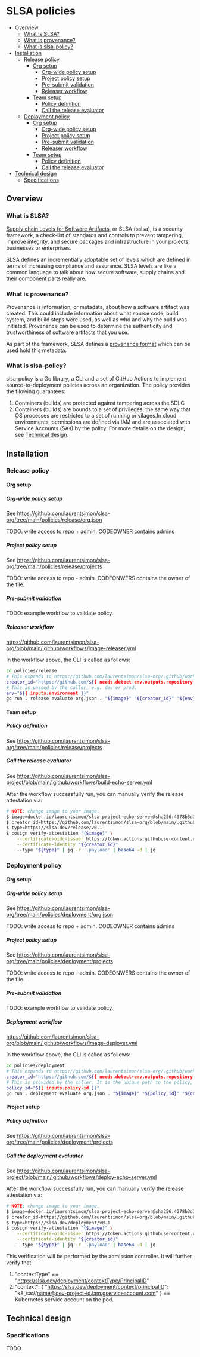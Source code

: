 # SLSA policies

<!-- markdown-toc --bullets="-" -i README.md -->

<!-- toc -->

- [Overview](#overview)
  - [What is SLSA?](#what-is-slsa)
  - [What is provenance?](#what-is-provenance)
  - [What is slsa-policy?](#what-is-slsa-repo)
- [Installation](#installation)
  - [Release policy](#release-policy)
    - [Org setup](#org-setup)
      - [Org-wide policy setup](#org-wide-policy-setup)
      - [Project policy setup](#project-wide-policy-setup)
      - [Pre-submit validation](#pre-submit-validation)
      - [Releaser workflow](#releaser-workflow)
    - [Team setup](#team-setup)
      - [Policy definition](#policy-definition)
      - [Call the release evaluator](#call-the-release-evaluator)
  - [Deployment policy](#deployment-policy)
    - [Org setup](#org-setup-1)
      - [Org-wide policy setup](#org-wide-policy-setup-1)
      - [Project policy setup](#project-wide-policy-setup-1)
      - [Pre-submit validation](#pre-submit-validation-1)
      - [Releaser workflow](#releaser-workflow-1)
    - [Team setup](#team-setup-1)
      - [Policy definition](#policy-definition-1)
      - [Call the release evaluator](#call-the-release-evaluator-1)
- [Technical design](#technical-design)
  - [Specifications](#specifications)

<!-- tocstop -->

## Overview

### What is SLSA?

[Supply chain Levels for Software Artifacts](https://slsa.dev), or SLSA (salsa),
is a security framework, a check-list of standards and controls to prevent
tampering, improve integrity, and secure packages and infrastructure in your
projects, businesses or enterprises.

SLSA defines an incrementially adoptable set of levels which are defined in
terms of increasing compliance and assurance. SLSA levels are like a common
language to talk about how secure software, supply chains and their component
parts really are.

### What is provenance?

Provenance is information, or metadata, about how a software artifact was
created. This could include information about what source code, build system,
and build steps were used, as well as who and why the build was initiated.
Provenance can be used to determine the authenticity and trustworthiness of
software artifacts that you use.

As part of the framework, SLSA defines a
[provenance format](https://slsa.dev/provenance/) which can be used hold this
metadata.

### What is slsa-policy?

slsa-policy is a Go library, a CLI and a set of GitHub Actions to implement source-to-deployment policies across an organization. The policy provides the fllowing guarantees:

1. Containers (builds) are protected against tampering across the SDLC
2. Containers (builds) are bounds to a set of privileges, the same way that OS processes are restricted to a set of running privilages.In cloud environments,
  permissions are defined via IAM and are associated with Service Accounts (SAs) by the policy. For more details on the design, see [Technical design](#technical-design).

## Installation

### Release policy

#### Org setup

##### Org-wide policy setup

See https://github.com/laurentsimon/slsa-org/tree/main/policies/release/org.json

TODO: write access to repo + admin. CODEOWNER contains admins

##### Project policy setup

See https://github.com/laurentsimon/slsa-org/tree/main/policies/release/projects

TODO: write access to repo - admin. CODEONWERS contains the owner of the file.

##### Pre-submit validation

TODO: example workflow to validate policy.

##### Releaser workflow

https://github.com/laurentsimon/slsa-org/blob/main/.github/workflows/image-releaser.yml

In the workflow above, the CLI is called as follows:

```bash
cd policies/release
# This expands to https://github.com/laurentsimon/slsa-org/.github/workflows/image-releaser.yml@refs/heads/main
creator_id="https://github.com/${{ needs.detect-env.outputs.repository }}/.github/workflows/image-releaser.yml@${{ needs.detect-env.outputs.ref }}"
# This is passed by the caller, e.g. dev or prod.
env="${{ inputs.environment }}"
go run . release evaluate org.json . "${image}" "${creator_id}" "${env}"
```

#### Team setup

##### Policy definition

See https://github.com/laurentsimon/slsa-org/tree/main/policies/release/projects

##### Call the release evaluator

See https://github.com/laurentsimon/slsa-project/blob/main/.github/workflows/build-echo-server.yml

After the workflow successfully run, you can manually verify the release attestation via:

```bash
# NOTE: change image to your image.
$ image=docker.io/laurentsimon/slsa-project-echo-server@sha256:4378b3d11e11ede0f64946e588c590e460e44f90c8a7921ad2cb7b04aaf298d4
$ creator_id=https://github.com/laurentsimon/slsa-org/blob/main/.github/workflows/image-releaser.yml@refs/heads/main
$ type=https://slsa.dev/release/v0.1
$ cosign verify-attestation "{$image}" \
    --certificate-oidc-issuer https://token.actions.githubusercontent.com \
    --certificate-identity "${creator_id}" 
    --type "${type}" | jq -r '.payload' | base64 -d | jq
```

### Deployment policy

#### Org setup

##### Org-wide policy setup

See https://github.com/laurentsimon/slsa-org/tree/main/policies/deployment/org.json

TODO: write access to repo + admin. CODEOWNER contains admins

##### Project policy setup

See https://github.com/laurentsimon/slsa-org/tree/main/policies/deployment/projects

TODO: write access to repo - admin. CODEONWERS contains the owner of the file.

##### Pre-submit validation

TODO: example workflow to validate policy.

##### Deployment workflow

https://github.com/laurentsimon/slsa-org/blob/main/.github/workflows/image-deployer.yml

In the workflow above, the CLI is called as follows:

```bash
cd policies/deployment
# This expands to https://github.com/laurentsimon/slsa-org/.github/workflows/image-deployer.yml@refs/heads/main
creator_id="https://github.com/${{ needs.detect-env.outputs.repository }}/.github/workflows/image-deployer.yml@${{ needs.detect-env.outputs.ref }}"
# This is provided by the caller. It is the unique path to the policy, e.g. servers-dev.json
policy_id="${{ inputs.policy-id }}"
go run . deployment evaluate org.json . "${image}" "${policy_id}" "${creator_id}"
```

#### Project setup

##### Policy definition

See https://github.com/laurentsimon/slsa-org/tree/main/policies/deployment/projects

##### Call the deployment evaluator

See https://github.com/laurentsimon/slsa-project/blob/main/.github/workflows/deploy-echo-server.yml

After the workflow successfully run, you can manually verify the release attestation via:

```bash
# NOTE: change image to your image.
$ image=docker.io/laurentsimon/slsa-project-echo-server@sha256:4378b3d11e11ede0f64946e588c590e460e44f90c8a7921ad2cb7b04aaf298d4
$ creator_id=https://github.com/laurentsimon/slsa-org/blob/main/.github/workflows/image-deployer.yml@refs/heads/main
$ type=https://slsa.dev/deployment/v0.1
$ cosign verify-attestation "{$image}" \
    --certificate-oidc-issuer https://token.actions.githubusercontent.com \
    --certificate-identity "${creator_id}" 
    --type "${type}" | jq -r '.payload' | base64 -d | jq
```

This verification will be performed by the admission controller. It will further verify that:
1. "contextType" == "https://slsa.dev/deployment/contextType/PrincipalID"
2. "context": {
      "https://slsa.dev/deployment/context/principalID": "k8_sa://name@dev-project-id.iam.gserviceaccount.com"
    } == Kubernetes service account on the pod.


## Technical design

### Specifications

TODO